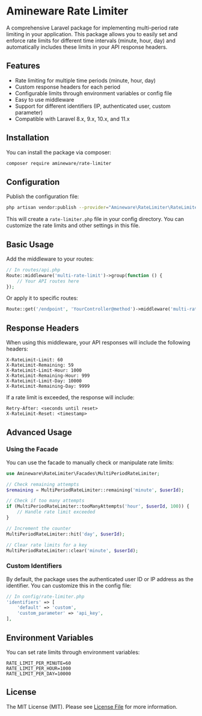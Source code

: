 # Amineware Rate Limiter

A comprehensive Laravel package for implementing multi-period rate limiting in your application. This package allows you to easily set and enforce rate limits for different time intervals (minute, hour, day) and automatically includes these limits in your API response headers.

## Features

- Rate limiting for multiple time periods (minute, hour, day)
- Custom response headers for each period
- Configurable limits through environment variables or config file
- Easy to use middleware
- Support for different identifiers (IP, authenticated user, custom parameter)
- Compatible with Laravel 8.x, 9.x, 10.x, and 11.x

## Installation

You can install the package via composer:

```bash
composer require amineware/rate-limiter
```

## Configuration

Publish the configuration file:

```bash
php artisan vendor:publish --provider="Amineware\RateLimiter\RateLimiterServiceProvider"
```

This will create a `rate-limiter.php` file in your config directory. You can customize the rate limits and other settings in this file.

## Basic Usage

Add the middleware to your routes:

```php
// In routes/api.php
Route::middleware('multi-rate-limit')->group(function () {
    // Your API routes here
});
```

Or apply it to specific routes:

```php
Route::get('/endpoint', 'YourController@method')->middleware('multi-rate-limit');
```

## Response Headers

When using this middleware, your API responses will include the following headers:

```
X-RateLimit-Limit: 60
X-RateLimit-Remaining: 59
X-RateLimit-Limit-Hour: 1000
X-RateLimit-Remaining-Hour: 999
X-RateLimit-Limit-Day: 10000
X-RateLimit-Remaining-Day: 9999
```

If a rate limit is exceeded, the response will include:

```
Retry-After: <seconds until reset>
X-RateLimit-Reset: <timestamp>
```

## Advanced Usage

### Using the Facade

You can use the facade to manually check or manipulate rate limits:

```php
use Amineware\RateLimiter\Facades\MultiPeriodRateLimiter;

// Check remaining attempts
$remaining = MultiPeriodRateLimiter::remaining('minute', $userId);

// Check if too many attempts
if (MultiPeriodRateLimiter::tooManyAttempts('hour', $userId, 100)) {
    // Handle rate limit exceeded
}

// Increment the counter
MultiPeriodRateLimiter::hit('day', $userId);

// Clear rate limits for a key
MultiPeriodRateLimiter::clear('minute', $userId);
```

### Custom Identifiers

By default, the package uses the authenticated user ID or IP address as the identifier. You can customize this in the config file:

```php
// In config/rate-limiter.php
'identifiers' => [
    'default' => 'custom',
    'custom_parameter' => 'api_key',
],
```

## Environment Variables

You can set rate limits through environment variables:

```
RATE_LIMIT_PER_MINUTE=60
RATE_LIMIT_PER_HOUR=1000
RATE_LIMIT_PER_DAY=10000
```

## License

The MIT License (MIT). Please see [License File](LICENSE) for more information.
